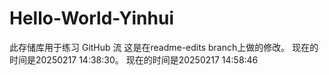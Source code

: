 # Hello-World-Yinhui
此存储库用于练习 GitHub 流
这是在readme-edits branch上做的修改。 现在的时间是20250217 14:38:30。
现在的时间是20250217 14:58:46
